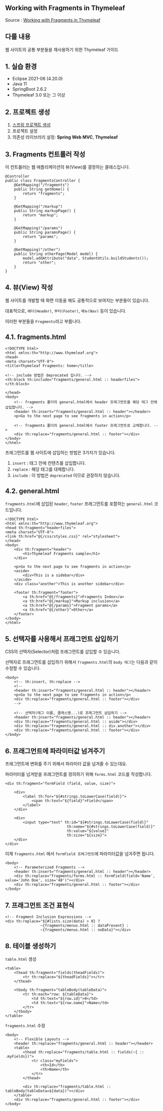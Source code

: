 ## Working with Fragments in Thymeleaf

Source : [Working with Fragments in Thymeleaf](https://www.baeldung.com/spring-thymeleaf-fragments)

## 다룰 내용

웹 사이트의 공통 부분들을 재사용하기 위한 Thymeleaf 가이드

## 1. 실습 환경

- Eclipse 2021-06 (4.20.0)
- Java 11
- SpringBoot 2.6.2
- Thymeleaf 3.0 또는 그 이상

## 2. 프로젝트 생성

1. [스프링 프로젝트 생성](https://start.spring.io/)
2. 프로젝트 설정
3. 의존성 라이브러리 설정: **Spring Web MVC**, **Thymeleaf**

## 3. Fragments 컨트롤러 작성

이 컨트롤러는 웹 애플리케이션의 뷰(View)를 결정하는 클래스입니다.

```
@Controller
public class FragmentsController {
	@GetMapping("/fragments")
	public String getHome() {
		return "fragments";
	}

	@GetMapping("/markup")
	public String markupPage() {
		return "markup";
	}

	@GetMapping("/params")
	public String paramsPage() {
		return "params";
	}

	@GetMapping("/other")
	public String otherPage(Model model) {
		model.addAttribute("data", StudentUtils.buildStudents());
		return "other";
	}
}
```

## 4. 뷰(View) 작성

웹 사이트를 개발할 때 화면 이동을 해도 공통적으로 보여지는 부분들이 있습니다.

대표적으로, `헤더(Header)`, `푸터(Footer)`, `메뉴(Nav)` 등이 있습니다.

이러한 부분들을 `Fragments`라고 부릅니다.

## 4.1. fragments.html

```
<!DOCTYPE html>
<html xmlns:th="http://www.thymeleaf.org">
<head>
<meta charset="UTF-8">
<title>Thymeleaf Fragments: home</title>

<!-- include 방법은 deprecated 입니다. -->
<th:block th:include="fragments/general.html :: headerfiles"></th:block>

</head>
<body>
    <!-- fragments 폴더의 general.html에서 header 프래그먼트를 해당 태그 안에 삽입합니다. -->
	<header th:insert="fragments/general.html :: header"></header>
	<p>Go to the next page to see fragments in action</p>

    <!-- fragments 폴더의 general.html에서 footer 프래그먼트로 교체합니다. -->
	<div th:replace="fragments/general.html :: footer"></div>
</body>
</html>
```

프래그먼트를 웹 사이트에 삽입하는 방법은 3가지가 있습니다.

1. `insert` : 태그 안에 컨텐츠를 삽입합니다.
2. `replace` : 해당 태그를 대체합니다.
3. `include` : 이 방법은 `deprecated` 이므로 권장하지 않습니다.

## 4.2. general.html

`fragments.html`에 삽입된 `header`, `footer` 프래그먼트를 포함하는 `general.html` 코드입니다.

```
<!DOCTYPE html>
<html xmlns:th="http://www.thymeleaf.org">
<head th:fragment="headerfiles">
<meta charset="UTF-8">
<link th:href="@{/css/styles.css}" rel="stylesheet">
</head>
<body>
	<div th:fragment="header">
		<h1>Thymeleaf Fragments sample</h1>
	</div>

	<p>Go to the next page to see fragments in action</p>
	<aside>
		<div>This is a sidebar</div>
	</aside>
	<div class="another">This is another sidebar</div>

	<footer th:fragment="footer">
		<a th:href="@{/fragments}">Fragments Index</a>
		<a th:href="@{/markup}">Markup inclusion</a>
		<a th:href="@{/params}">Fragment params</a>
		<a th:href="@{/other}">Other</a>
	</footer>
</body>
</html>
```

## 5. 선택자를 사용해서 프래그먼트 삽입하기

CSS의 선택자(Selector)처럼 프래그먼트를 삽입할 수 있습니다.

선택자로 프래그먼트를 삽입하기 위해서 `fragments.html`의 `body 태그`는 다음과 같이 수정할 수 있습니다.

```
<body>
	<!-- th:insert, th:replace -->
	<!--
	<header th:insert="fragments/general.html :: header"></header>
	<p>Go to the next page to see fragments in action</p>
	<div th:replace="fragments/general.html :: footer"></div>
	-->

    <!-- 선택자(태그 이름, 클래스명...)로 프래그먼트 삽입하기 -->
	<header th:insert="fragments/general.html :: header"></header>
	<div th:replace="fragments/general.html :: aside"></div>
	<div th:replace="fragments/general.html :: div.another"></div>
	<div th:replace="fragments/general.html :: footer"></div>
</body>
```

## 6. 프래그먼트에 파라미터값 넘겨주기

프래그먼트에 변화를 주기 위해서 파라미터 값을 넘겨줄 수 있는데요.

파라미터를 넘겨받을 프래그먼트를 정의하기 위해 `forms.html` 코드를 작성합니다.

```
<div th:fragment="formField (field, value, size)">

    <div>
        <label th:for="${#strings.toLowerCase(field)}">
            <span th:text="${field}">Field</span>
        </label>
    </div>

    <div>
        <input type="text" th:id="${#strings.toLowerCase(field)}"
                            th:name="${#strings.toLowerCase(field)}"
                            th:value="${value}"
                            th:size="${size}">
    </div>
</div>
```

이제 `fragments.html` 에서 `formField 프래그먼트`에 파라미터값을 넘겨주면 됩니다.

```
<body>
	<!-- Parameterized Fragments -->
	<header th:insert="fragments/general.html :: header"></header>
	<div th:replace="fragments/forms.html :: formField(field='Name', value='John Doe', size='40')"></div>
	<div th:replace="fragments/general.html :: footer"></div>
</body>
```

## 7. 프래그먼트 조건 표현식

```
<!-- Fragment Inclusion Expressions -->
<div th:replace="${#lists.size(data) > 0} ?
				~{fragments/menus.html :: dataPresent} :
				~{fragments/menus.html :: noData}"></div>
```

## 8. 테이블 생성하기

`table.html` 생성

```
<table>
	<thead th:fragment="fields(theadFields)">
		<tr th:replace="${theadFields}"></tr>
	</thead>

	<tbody th:fragment="tableBody(tableData)">
		<tr th:each="row: ${tableData}">
			<td th:text="${row.id}">0</td>
			<td th:text="${row.name}">Name</td>
		</tr>
	</tbody>
</table>
```

`fragments.html` 수정

```
<body>
	<!-- Flexible Layouts -->
	<header th:replace="fragments/general.html :: header"></header>
	<table>
		<thead th:replace="fragments/table.html :: fields(~{ :: .myFields})">
			<tr class="myFields">
				<th>Id</th>
				<th>Name</th>
			</tr>
		</thead>

		<div th:replace="fragments/table.html :: tableBody(tableData=${data})"></div>
	</table>
	<div th:replace="fragments/general.html :: footer"></div>
</body>
```
